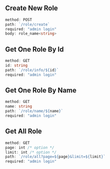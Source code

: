 ## **Create New Role**

```ts
method: POST
path: `/role/create`
required: "admin login"
body: role_name<string>
```

## **Get One Role By Id**

```ts
method: GET
id: string
path: `/role/info/${id}`
required: "admin login"
```

## **Get One Role By Name**

```ts
method: GET
name: string
path: `/role/name/${name}`
required: "admin login"
```

## **Get All Role**

```ts
method: GET
page: int /* option */
limit: int /* option */
path: `/role/all?page=${page}&limit=${limit}`
required: "admin login"
```